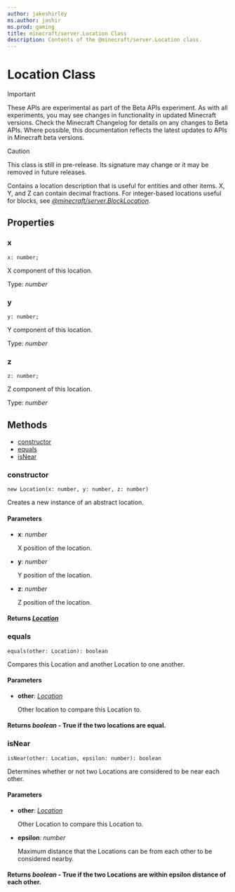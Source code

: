 ```yaml
---
author: jakeshirley
ms.author: jashir
ms.prod: gaming
title: minecraft/server.Location Class
description: Contents of the @minecraft/server.Location class.
---
```

# Location Class
>[!IMPORTANT]
>These APIs are experimental as part of the Beta APIs experiment. As with all experiments, you may see changes in functionality in updated Minecraft versions. Check the Minecraft Changelog for details on any changes to Beta APIs. Where possible, this documentation reflects the latest updates to APIs in Minecraft beta versions.

> [!CAUTION]
> This class is still in pre-release.  Its signature may change or it may be removed in future releases.

Contains a location description that is useful for entities and other items. X, Y, and Z can contain decimal fractions. For integer-based locations useful for blocks, see [*@minecraft/server.BlockLocation*](../server/BlockLocation.md).

## Properties

### **x**
`x: number;`

X component of this location.

Type: *number*

### **y**
`y: number;`

Y component of this location.

Type: *number*

### **z**
`z: number;`

Z component of this location.

Type: *number*

## Methods
- [constructor](#constructor)
- [equals](#equals)
- [isNear](#isnear)

### **constructor**
`
new Location(x: number, y: number, z: number)
`

Creates a new instance of an abstract location.

#### **Parameters**
- **x**: *number*
  
  X position of the location.
- **y**: *number*
  
  Y position of the location.
- **z**: *number*
  
  Z position of the location.

#### **Returns** [*Location*](Location.md)

### **equals**
`
equals(other: Location): boolean
`

Compares this Location and another Location to one another.

#### **Parameters**
- **other**: [*Location*](Location.md)
  
  Other location to compare this Location to.

#### **Returns** *boolean* - True if the two locations are equal.

### **isNear**
`
isNear(other: Location, epsilon: number): boolean
`

Determines whether or not two Locations are considered to be near each other.

#### **Parameters**
- **other**: [*Location*](Location.md)
  
  Other Location to compare this Location to.
- **epsilon**: *number*
  
  Maximum distance that the Locations can be from each other to be considered nearby.

#### **Returns** *boolean* - True if the two Locations are within epsilon distance of each other.



